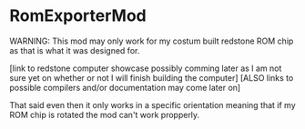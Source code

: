 # RomExporterMod
WARNING:
  This mod may only work for my costum built redstone ROM chip as that is what it was designed for.


[link to redstone computer showcase possibly comming later as I am not sure yet on whether or not I will finish building the computer\]
[ALSO links to possible compilers and/or documentation may come later on\]

That said even then it only works in a specific orientation meaning that if my ROM chip is rotated the mod can't work propperly.

